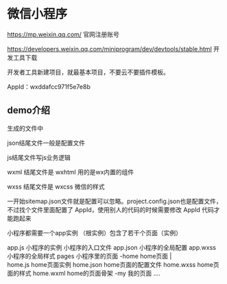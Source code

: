# 微信小程序

https://mp.weixin.qq.com/  官网注册账号

https://developers.weixin.qq.com/miniprogram/dev/devtools/stable.html  开发工具下载



开发者工具新建项目，就最基本项目，不要云不要插件模板。

AppId：wxddafcc971f5e7e8b

## demo介绍

生成的文件中

json结尾文件一般是配置文件

js结尾文件写js业务逻辑

wxml 结尾文件是 wxhtml 用的是wx内置的组件 

wxss 结尾文件是 wxcss 微信的样式

一开始sitemap.json文件就是配置可以忽略。project.config.json也是配置文件，不过找个文件里面配置了 AppId，使用别人的代码的时候需要修改 AppId 代码才能跑起来

小程序都需要一个app实例 （根实例）包含了若干个页面（实例）

app.js  小程序的实例 小程序的入口文件
app.json 小程序的全局配置
app.wxss  小程序的全局样式
pages  小程序里的页面
-home   home页面
  |   
  home.js home页面实例
  home.json  home页面的配置文件
  home.wxss  home页面的样式
  home.wxml  home的页面骨架
-my     我的页面
 ....